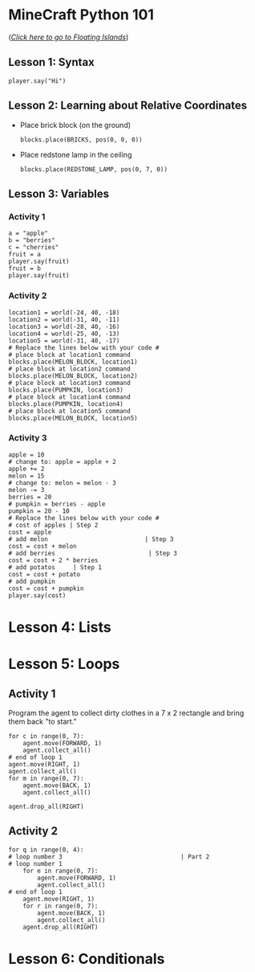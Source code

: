 # MineCraft Python 101
(_[Click here to go to Floating Islands](FloatingIslands.md)_)

## Lesson 1:  Syntax
```
player.say("Hi")
```

## Lesson 2: Learning about Relative Coordinates
* Place brick block (on the ground)
    ```
    blocks.place(BRICKS, pos(0, 0, 0))
    ```
* Place redstone lamp in the ceiling
    ```
    blocks.place(REDSTONE_LAMP, pos(0, 7, 0))
    ```

## Lesson 3: Variables
### Activity 1
```
a = "apple"
b = "berries"
c = "cherries"
fruit = a
player.say(fruit)
fruit = b
player.say(fruit)
```
### Activity 2
```
location1 = world(-24, 40, -18)
location2 = world(-31, 40, -11)
location3 = world(-28, 40, -16)
location4 = world(-25, 40, -13)
location5 = world(-31, 40, -17)
# Replace the lines below with your code #
# place block at location1 command
blocks.place(MELON_BLOCK, location1)
# place block at location2 command
blocks.place(MELON_BLOCK, location2)
# place block at location3 command
blocks.place(PUMPKIN, location3)
# place block at location4 command
blocks.place(PUMPKIN, location4)
# place block at location5 command
blocks.place(MELON_BLOCK, location5)
```
### Activity 3
```
apple = 10
# change to: apple = apple + 2
apple += 2
melon = 15
# change to: melon = melon - 3
melon -= 3
berries = 20
# pumpkin = berries - apple
pumpkin = 20 - 10
# Replace the lines below with your code #
# cost of apples | Step 2
cost = apple
# add melon                           | Step 3
cost = cost + melon
# add berries                          | Step 3
cost = cost + 2 * berries
# add potatos     | Step 1
cost = cost + potato
# add pumpkin
cost = cost + pumpkin
player.say(cost)
```

# Lesson 4: Lists

# Lesson 5: Loops

## Activity 1 
Program the agent to collect dirty clothes in a 7 x 2 rectangle and bring them back "to start."
```
for c in range(0, 7):
    agent.move(FORWARD, 1)
    agent.collect_all()
# end of loop 1
agent.move(RIGHT, 1)
agent.collect_all()
for m in range(0, 7):
    agent.move(BACK, 1)
    agent.collect_all()

agent.drop_all(RIGHT)
```

## Activity 2

```
for q in range(0, 4):  
# loop number 3                                 | Part 2
# loop number 1
    for e in range(0, 7):
        agent.move(FORWARD, 1)
        agent.collect_all()
# end of loop 1
    agent.move(RIGHT, 1)
    for r in range(0, 7):
        agent.move(BACK, 1)
        agent.collect_all()
    agent.drop_all(RIGHT)
```

# Lesson 6: Conditionals

```

```
